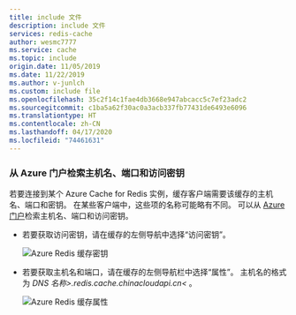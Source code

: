 ```yaml
---
title: include 文件
description: include 文件
services: redis-cache
author: wesmc7777
ms.service: cache
ms.topic: include
origin.date: 11/05/2019
ms.date: 11/22/2019
ms.author: v-junlch
ms.custom: include file
ms.openlocfilehash: 35c2f14c1fae4db3668e947abcacc5c7ef23adc2
ms.sourcegitcommit: c1ba5a62f30ac0a3acb337fb77431de6493e6096
ms.translationtype: HT
ms.contentlocale: zh-CN
ms.lasthandoff: 04/17/2020
ms.locfileid: "74461631"
---
```

### <a name="retrieve-host-name-ports-and-access-keys-from-the-azure-portal"></a>从 Azure 门户检索主机名、端口和访问密钥

若要连接到某个 Azure Cache for Redis 实例，缓存客户端需要该缓存的主机名、端口和密钥。 在某些客户端中，这些项的名称可能略有不同。 可以从 [Azure 门户](https://portal.azure.cn)检索主机名、端口和访问密钥。

- 若要获取访问密钥，请在缓存的左侧导航中选择“访问密钥”。  
  
  ![Azure Redis 缓存密钥](./media/redis-cache-access-keys/redis-cache-keys.png)

- 若要获取主机名和端口，请在缓存的左侧导航栏中选择“属性”。  主机名的格式为 *DNS 名称>.redis.cache.chinacloudapi.cn\<* 。

  ![Azure Redis 缓存属性](./media/redis-cache-access-keys/redis-cache-hostname-ports.png)


